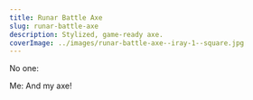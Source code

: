 ```yaml
---
title: Runar Battle Axe
slug: runar-battle-axe
description: Stylized, game-ready axe.
coverImage: ../images/runar-battle-axe--iray-1--square.jpg
---
```


No one:

Me: And my axe!
